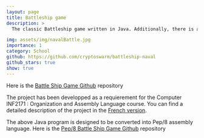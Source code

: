 ```yaml
---
layout: page
title: Battleship game
description: >
  The classic Battleship game written in Java. Additionally, there is a link to the equivalent program written in Pep/8 assembly language.

img: assets/img/navalBattle.jpg
importance: 1
category: School
github: https://github.com/cryptoswarm/battleship-naval
github_stars: true
show: true
---
```


Here is the <a href="https://github.com/cryptoswarm/battleship-naval">Battle Ship Game Github</a> repository

The project has been developped as a requierement for the Computer INF2171 : Organization and Assembly Language course. You can find a detailed description of the project in the <a class="post-link" href="{{ 'TP2_Battle_Naval.pdf' | prepend: '/assets/pdf/' | relative_url }}" target="_blank">French version</a>.

The above Java program is designed to be converted into Pep/8 assembly language. Here is the <a href="https://github.com/cryptoswarm/battleship-game-pep8">Pep/8 Battle Ship Game Github</a> repository
